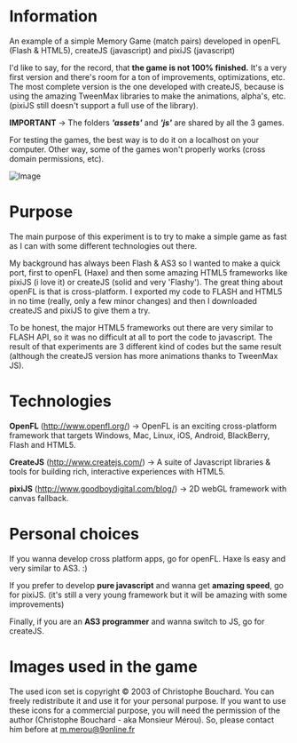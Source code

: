 Information
======================================================================

An example of a simple Memory Game (match pairs) developed in openFL (Flash &amp; HTML5), createJS (javascript) and pixiJS (javascript)

I'd like to say, for the record, that <b>the game is not 100% finished.</b> It's a very first version and there's room for a ton of improvements, optimizations, etc. The most complete version is the one developed with createJS, because is using the amazing TweenMax libraries to make the animations, alpha's, etc. (pixiJS still doesn't support a full use of the library).

<b>IMPORTANT</b> &rarr; The folders <i><b>'assets'</b></i> and <i><b>'js'</b></i> are shared by all the 3 games.

For testing the games, the best way is to do it on a localhost on your computer. Other way, some of the games won't properly works (cross domain permissions, etc).

![Image](http://nohayvueltaatras.com/xp/memorygame.png)



Purpose
======================================================================

The main purpose of this experiment is to try to make a simple game as fast as I can with some different technologies out there.

My background has always been Flash & AS3 so I wanted to make a quick port, first to openFL (Haxe) and then some amazing HTML5 frameworks like pixiJS (i love it) or createJS (solid and very 'Flashy'). The great thing about openFL is that is cross-platform. I exported my code to FLASH and HTML5 in no time (really, only a few minor changes) and then I downloaded createJS and pixiJS to give them a try.

To be honest, the major HTML5 frameworks out there are very similar to FLASH API, so it was no difficult at all to port the code to javascript. The result of that experiments are 3 different kind of codes but the same result (although the createJS version has more animations thanks to TweenMax JS).

Technologies
======================================================================

<b>OpenFL</b> (http://www.openfl.org/) &rarr; OpenFL is an exciting cross-platform framework that targets Windows, Mac, Linux, iOS, Android, BlackBerry, Flash and HTML5.

<b>CreateJS</b> (http://www.createjs.com/) &rarr; A suite of Javascript libraries & tools for building rich, interactive experiences with HTML5.

<b>pixiJS</b> (http://www.goodboydigital.com/blog/) &rarr; 2D webGL framework with canvas fallback.


Personal choices
======================================================================

If you wanna develop </b>cross platform apps</b>, go for openFL. Haxe Is easy and very similar to AS3. :)

If you prefer to develop <b>pure javascript</b> and wanna get <b>amazing speed</b>, go for pixiJS. (it's still a very young framework but it will be amazing with some improvements)

Finally, if you are an <b>AS3 programmer</b> and wanna switch to JS, go for createJS.

Images used in the game
======================================================================

The used icon set is copyright © 2003 of Christophe Bouchard. You can freely redistribute it and use it for your personal purpose.
If you want to use these icons for a commercial purpose, you will need the permission of the author (Christophe Bouchard - aka Monsieur Mérou). So, please contact him before at m.merou@9online.fr
